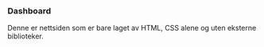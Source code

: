 ### Dashboard

Denne er nettsiden som er bare laget av HTML, CSS alene og uten eksterne biblioteker.
